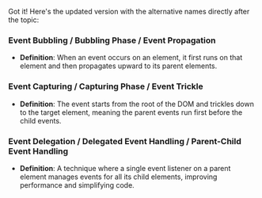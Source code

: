 

Got it! Here's the updated version with the alternative names directly after the topic:

### Event Bubbling / Bubbling Phase / Event Propagation
- **Definition**: When an event occurs on an element, it first runs on that element and then propagates upward to its parent elements.

### Event Capturing / Capturing Phase / Event Trickle
- **Definition**: The event starts from the root of the DOM and trickles down to the target element, meaning the parent events run first before the child events.

### Event Delegation / Delegated Event Handling / Parent-Child Event Handling
- **Definition**: A technique where a single event listener on a parent element manages events for all its child elements, improving performance and simplifying code.